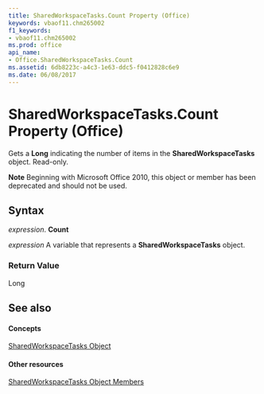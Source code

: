```yaml
---
title: SharedWorkspaceTasks.Count Property (Office)
keywords: vbaof11.chm265002
f1_keywords:
- vbaof11.chm265002
ms.prod: office
api_name:
- Office.SharedWorkspaceTasks.Count
ms.assetid: 6db8223c-a4c3-1e63-ddc5-f0412828c6e9
ms.date: 06/08/2017
---
```



# SharedWorkspaceTasks.Count Property (Office)

Gets a  **Long** indicating the number of items in the **SharedWorkspaceTasks** object. Read-only.


 **Note**  Beginning with Microsoft Office 2010, this object or member has been deprecated and should not be used.


## Syntax

 _expression_. **Count**

 _expression_ A variable that represents a **SharedWorkspaceTasks** object.


### Return Value

Long


## See also


#### Concepts


[SharedWorkspaceTasks Object](sharedworkspacetasks-object-office.md)
#### Other resources


[SharedWorkspaceTasks Object Members](sharedworkspacetasks-members-office.md)

